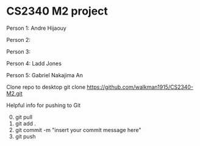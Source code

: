 # CS2340 M2 project

Person 1: Andre Hijaouy

Person 2:

Person 3:

Person 4: Ladd Jones

Person 5: Gabriel Nakajima An

Clone repo to desktop git clone https://github.com/walkman1915/CS2340-M2.git


Helpful info for pushing to Git

0. git pull
1. git add .
2. git commit -m "insert your commit message here"
3. git push 
